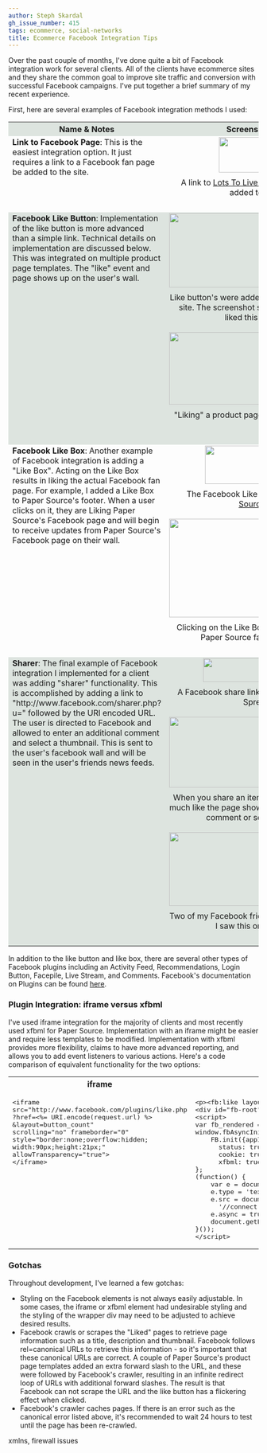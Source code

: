 ```yaml
---
author: Steph Skardal
gh_issue_number: 415
tags: ecommerce, social-networks
title: Ecommerce Facebook Integration Tips
---
```




Over the past couple of months, I've done quite a bit of Facebook integration work for several clients. All of the clients have ecommerce sites and they share the common goal to improve site traffic and conversion with successful Facebook campaigns. I've put together a brief summary of my recent experience.

First, here are several examples of Facebook integration methods I used:

<table cellpadding="10" cellspacing="0" width="100%">
<tbody><tr style="background:#DDE4DF;">
<th>
Name &amp; Notes
</th>
<th>
Screenshot Examples
</th>
</tr>
<tr>
<td valign="top">
<b>Link to Facebook Page</b>: This is the easiest integration option. It just requires a link to a Facebook fan page be added to the site.
</td>
<td align="center" style="padding-bottom:30px;" valign="top">
<a href="/blog/2011/02/23/ecommerce-facebook-integration-tips/image-0-big.png" onblur="try {parent.deselectBloggerImageGracefully();} catch(e) {}"><img alt="" border="0" id="BLOGGER_PHOTO_ID_5577719060009011122" src="/blog/2011/02/23/ecommerce-facebook-integration-tips/image-0.png" style="display:block; margin:0px auto 10px; text-align:center;cursor:pointer; cursor:hand;width: 199px; height: 71px;"/></a>A link to <a href="http://lotstolivefor.com/">Lots To Live For's</a> Facebook page was added to the header.
</td>
</tr>
<tr style="background:#DDE4DF;">
<td valign="top">
<b>Facebook Like Button</b>: Implementation of the like button is more advanced than a simple link. Technical details on implementation are discussed below. This was integrated on multiple product page templates. The "like" event and page shows up on the user's wall.
</td>
<td align="center" style="padding-bottom:30px;" valign="top">
<a href="/blog/2011/02/23/ecommerce-facebook-integration-tips/image-1-big.png" onblur="try {parent.deselectBloggerImageGracefully();} catch(e) {}"><img alt="" border="0" id="BLOGGER_PHOTO_ID_5577716422165234146" src="/blog/2011/02/23/ecommerce-facebook-integration-tips/image-1.png" style="display:block; margin:0px auto 10px; text-align:center;cursor:pointer; cursor:hand;width: 400px; height: 149px;"/></a>Like button's were added throughout <a href="http://www.paper-source.com/">Paper Source's</a> site. The screenshot shown above indicates I've liked this product page.<br/><br/>
<a href="/blog/2011/02/23/ecommerce-facebook-integration-tips/image-2-big.png" onblur="try {parent.deselectBloggerImageGracefully();} catch(e) {}"><img alt="" border="0" id="BLOGGER_PHOTO_ID_5577716422635502162" src="/blog/2011/02/23/ecommerce-facebook-integration-tips/image-2.png" style="display:block; margin:0px auto 10px; text-align:center;cursor:pointer; cursor:hand;width: 400px; height: 146px;"/></a>"Liking" a product page shows up on my facebook wall.
</td>
</tr>
<tr>
<td valign="top">
<b>Facebook Like Box</b>: Another example of Facebook integration is adding a "Like Box". Acting on the Like Box results in liking the actual Facebook fan page. For example, I added a Like Box to Paper Source's footer. When a user clicks on it, they are Liking Paper Source's Facebook page and will begin to receive updates from Paper Source's Facebook page on their wall.
</td>
<td align="center" style="padding-bottom:30px;" valign="top">
<a href="/blog/2011/02/23/ecommerce-facebook-integration-tips/image-3-big.png" onblur="try {parent.deselectBloggerImageGracefully();} catch(e) {}"><img alt="" border="0" id="BLOGGER_PHOTO_ID_5577716667071246818" src="/blog/2011/02/23/ecommerce-facebook-integration-tips/image-3.png" style="display:block; margin:0px auto 10px; text-align:center;cursor:pointer; cursor:hand;width: 255px; height: 77px;"/></a>The Facebook Like Box was added to <a href="http://www.paper-source.com/">Paper Source's</a> footer.<br/><br/>
<a href="/blog/2011/02/23/ecommerce-facebook-integration-tips/image-4-big.png" onblur="try {parent.deselectBloggerImageGracefully();} catch(e) {}"><img alt="" border="0" id="BLOGGER_PHOTO_ID_5577716660317385122" src="/blog/2011/02/23/ecommerce-facebook-integration-tips/image-4.png" style="display:block; margin:0px auto 10px; text-align:center;cursor:pointer; cursor:hand;width: 400px; height: 198px;"/></a>Clicking on the Like Box is equivalent to liking the Paper Source fan page, shown here.
</td>
</tr>

<tr style="background:#DDE4DF;">
<td valign="top">
<b>Sharer</b>: The final example of Facebook integration I implemented for a client was adding "sharer" functionality. This is accomplished by adding a link to "http://www.facebook.com/sharer.php?u=" followed by the URI encoded URL. The user is directed to Facebook and allowed to enter an additional comment and select a thumbnail. This is sent to the user's facebook wall and will be seen in the user's friends news feeds.
</td>
<td align="center" style="padding-bottom:30px;" valign="top">
<a href="/blog/2011/02/23/ecommerce-facebook-integration-tips/image-5-big.png" onblur="try {parent.deselectBloggerImageGracefully();} catch(e) {}"><img alt="" border="0" id="BLOGGER_PHOTO_ID_5577716896731565778" src="/blog/2011/02/23/ecommerce-facebook-integration-tips/image-5.png" style="display:block; margin:0px auto 10px; text-align:center;cursor:pointer; cursor:hand;width: 263px; height: 48px;"/></a>A Facebook share link is displayed for one of our Spree clients.<br/><br/>
<a href="/blog/2011/02/23/ecommerce-facebook-integration-tips/image-6-big.png" onblur="try {parent.deselectBloggerImageGracefully();} catch(e) {}"><img alt="" border="0" id="BLOGGER_PHOTO_ID_5577716895673012946" src="/blog/2011/02/23/ecommerce-facebook-integration-tips/image-6.png" style="display:block; margin:0px auto 10px; text-align:center;cursor:pointer; cursor:hand;width: 400px; height: 142px;"/></a>When you share an item, you are brought to a page much like the page shown in this screenshot to add a comment or select the thumbnail.<br/><br/>
<a href="/blog/2011/02/23/ecommerce-facebook-integration-tips/image-7-big.png" onblur="try {parent.deselectBloggerImageGracefully();} catch(e) {}"><img alt="" border="0" id="BLOGGER_PHOTO_ID_5577716895852330578" src="/blog/2011/02/23/ecommerce-facebook-integration-tips/image-7.png" style="display:block; margin:0px auto 10px; text-align:center;cursor:pointer; cursor:hand;width: 400px; height: 148px;"/></a>Two of my Facebook friends shared the same article. I saw this on my News Feed.
</td>
</tr>
</tbody></table>

In addition to the like button and like box, there are several other types of Facebook plugins including an Activity Feed, Recommendations, Login Button, Facepile, Live Stream, and Comments. Facebook's documentation on Plugins can be found [here](http://developers.facebook.com/docs/plugins/).

### Plugin Integration: iframe versus xfbml

I've used iframe integration for the majority of clients and most recently used xfbml for Paper Source. Implementation with an iframe might be easier and require less templates to be modified. Implementation with xfbml provides more flexibility, claims to have more advanced reporting, and allows you to add event listeners to various actions. Here's a code comparison of equivalent functionality for the two options:

<table cellpadding="10" cellspacing="0" width="100%">
<tbody><tr>
<th width="50%">
iframe
</th>
<th>
xfbml
</th>
</tr>
<tr>
<td valign="top">
<pre class="brush:plain">
&lt;iframe
src="http://www.facebook.com/plugins/like.php
?href=&lt;%= URI.encode(request.url) %&gt;
&amp;layout=button_count"
scrolling="no" frameborder="0"
style="border:none;overflow:hidden;
width:90px;height:21px;"
allowTransparency="true"&gt;
&lt;/iframe&gt;
</pre>
</td>
<td valign="top">
<pre class="brush:plain">
&lt;p&gt;&lt;fb:like layout="button_count"&gt;&lt;/fb:like&gt;&lt;/p&gt;
&lt;div id="fb-root"&gt;&lt;/div&gt;
&lt;script&gt;
var fb_rendered = false;
window.fbAsyncInit = function() {
    FB.init({appId: '*appid*',
      status: true,
      cookie: true,
      xfbml: true});
};
(function() {
    var e = document.createElement('script');
    e.type = 'text/javascript';
    e.src = document.location.protocol +
      '//connect.facebook.net/en_US/all.js';
    e.async = true;
    document.getElementById('fb-root').appendChild(e);
}());
&lt;/script&gt;
</pre>
</td>
</tr>
</tbody></table>

### Gotchas

Throughout development, I've learned a few gotchas:

- Styling on the Facebook elements is not always easily adjustable. In some cases, the iframe or xfbml element had undesirable styling and the styling of the wrapper div may need to be adjusted to achieve desired results.
- Facebook crawls or scrapes the "Liked" pages to retrieve page information such as a title, description and thumbnail. Facebook follows rel=canonical URLs to retrieve this information - so it's important that these canonical URLs are correct. A couple of Paper Source's product page templates added an extra forward slash to the URL, and these were followed by Facebook's crawler, resulting in an infinite redirect loop of URLs with additional forward slashes. The result is that Facebook can not scrape the URL and the like button has a flickering effect when clicked.
- Facebook's crawler caches pages. If there is an error such as the canonical error listed above, it's recommended to wait 24 hours to test until the page has been re-crawled.

 xmlns, firewall issues 
